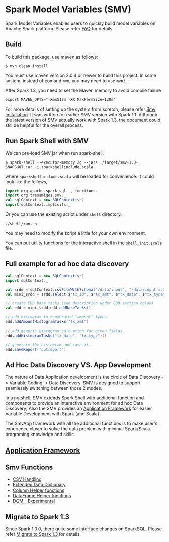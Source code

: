 # Spark Model Variables (SMV)
Spark Model Variables enables users to quickly build model variables on Apache Spark platform.
Please refer [FAQ](docs/FAQ.md) for details.

## Build
To build this package, use maven as follows:
```shell
$ mvn clean install
```
You must use maven version 3.0.4 or newer to build this project. 
In some system, instead of comand `mvn`, you may need to use `mvn3`.

After Spark 1.3, you need to set the Maven memory to avoid compile failure  
```shell
export MAVEN_OPTS="-Xmx512m -XX:MaxPermSize=128m"
```

For more details of setting up the system from scretch, please refer 
[Smv Installation](docs/SMV-Installation.md).
It was written for earlier SMV version with Spark 1.1. Although the latest version 
of SMV actually work with Spark 1.3, the document could still be helpful for the overall 
process.

## Run Spark Shell with SMV

We can pre-load SMV jar when run spark-shell. 

```shell
$ spark-shell --executor-memory 2g --jars ./target/smv-1.0-SNAPSHOT.jar -i sparkshellinclude.scala
```
where `sparkshellinclude.scala` will be loaded for convenience. It could look like the follows,

```scala
import org.apache.spark.sql._, functions._ 
import org.tresamigos.smv._
val sqlContext = new SQLContext(sc)
import sqlContext.implicits._
```

Or you can use the existing script under ```shell``` directory.
```shell
./shell/run.sh
```
You may need to modify the script a little for your own environment.

You can put utility functions for the interactive shell in the ```shell_init.scala``` file. 

## Full example for ad hoc data discovery

```scala
val sqlContext = new SQLContext(sc)
import sqlContext._

val srdd = sqlContext.csvFileWithSchema("/data/input", "/data/input.schema")
val mini_srdd = srdd.select($"tx_id", $"tx_amt", $"tx_date", $"tx_type")

// create EDD base tasks (see description under EDD section below)
val edd = mini_srdd.edd.addBaseTasks()

// add histogram to enumerated "amount" types.
edd.addAmountHistogramTasks("tx_amt")

// add generic histogram calcuation for given fields.
edd.addHistogramTasks("tx_date", "tx_type")()

// generate the histogram and save it.
edd.saveReport("outreport")
```

## Ad Hoc Data Discovery VS. App Development 
The nature of Data Application development is the circle of Data Discovery -> Variable Coding -> Data Discovery. 
SMV is designed to support seamlessly switching between those 2 modes. 

In a nutshell, SMV extends Spark Shell with additional function and components to provide an interactive environment 
for ad hoc Data Discovery; Also the SMV provides an [Application Framework](docs/appFramework.md) for easier Variable 
Development with Spark (and Scala).

The SmvApp framework with all the additional functions is to make user's experience closer to solve the data problem 
with minimal Spark/Scala programing knowledge and skills. 

## [Application Framework](docs/appFramework.md)

## Smv Functions
* [CSV Handling](docs/csvHandling.md)
* [Extended Data Dictionary](docs/Edd.md)
* [Column Helper functions](docs/ColumnFunctions.md)
* [DataFrame Helper functions](docs/DF_Functions.md)
* [DQM - Experimental](docs/Dqm.md)

## Migrate to Spark 1.3
Since Spark 1.3.0, there quite some interface changes on SparkSQL. Please refer 
[Migrate to Spark 1.3](docs/MigrateTo1.3.md) for details.

